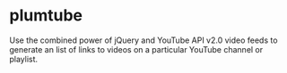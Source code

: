 plumtube
========

Use the combined power of jQuery and YouTube API v2.0 video feeds to generate an list of links to videos on a particular YouTube channel or playlist.
